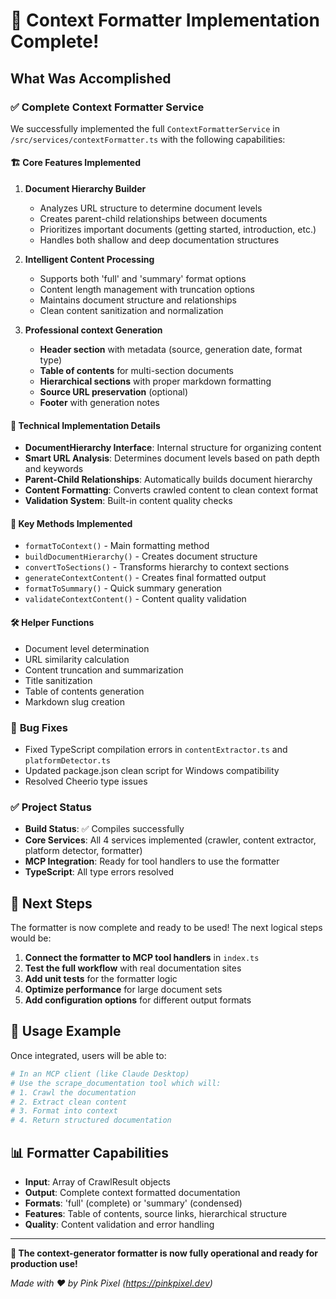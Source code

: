 # 🎉 Context Formatter Implementation Complete!

## What Was Accomplished

### ✅ **Complete Context Formatter Service**
We successfully implemented the full `ContextFormatterService` in `/src/services/contextFormatter.ts` with the following capabilities:

#### 🏗️ **Core Features Implemented**

1. **Document Hierarchy Builder**
   - Analyzes URL structure to determine document levels
   - Creates parent-child relationships between documents
   - Prioritizes important documents (getting started, introduction, etc.)
   - Handles both shallow and deep documentation structures

2. **Intelligent Content Processing**
   - Supports both 'full' and 'summary' format options
   - Content length management with truncation options
   - Maintains document structure and relationships
   - Clean content sanitization and normalization

3. **Professional context Generation**
   - **Header section** with metadata (source, generation date, format type)
   - **Table of contents** for multi-section documents
   - **Hierarchical sections** with proper markdown formatting
   - **Source URL preservation** (optional)
   - **Footer** with generation notes

#### 🔧 **Technical Implementation Details**

- **DocumentHierarchy Interface**: Internal structure for organizing content
- **Smart URL Analysis**: Determines document levels based on path depth and keywords
- **Parent-Child Relationships**: Automatically builds document hierarchy
- **Content Formatting**: Converts crawled content to clean context format
- **Validation System**: Built-in content quality checks

#### 📝 **Key Methods Implemented**

- `formatToContext()` - Main formatting method
- `buildDocumentHierarchy()` - Creates document structure
- `convertToSections()` - Transforms hierarchy to context sections  
- `generateContextContent()` - Creates final formatted output
- `formatToSummary()` - Quick summary generation
- `validateContextContent()` - Content quality validation

#### 🛠️ **Helper Functions**

- Document level determination
- URL similarity calculation
- Content truncation and summarization
- Title sanitization
- Table of contents generation
- Markdown slug creation

### 🔧 **Bug Fixes**
- Fixed TypeScript compilation errors in `contentExtractor.ts` and `platformDetector.ts`
- Updated package.json clean script for Windows compatibility
- Resolved Cheerio type issues

### ✅ **Project Status**
- **Build Status**: ✅ Compiles successfully
- **Core Services**: All 4 services implemented (crawler, content extractor, platform detector, formatter)
- **MCP Integration**: Ready for tool handlers to use the formatter
- **TypeScript**: All type errors resolved

## 🚀 Next Steps

The formatter is now complete and ready to be used! The next logical steps would be:

1. **Connect the formatter to MCP tool handlers** in `index.ts`
2. **Test the full workflow** with real documentation sites
3. **Add unit tests** for the formatter logic
4. **Optimize performance** for large document sets
5. **Add configuration options** for different output formats

## 🎯 **Usage Example**

Once integrated, users will be able to:

```bash
# In an MCP client (like Claude Desktop)
# Use the scrape_documentation tool which will:
# 1. Crawl the documentation
# 2. Extract clean content  
# 3. Format into context
# 4. Return structured documentation
```

## 📊 **Formatter Capabilities**

- **Input**: Array of CrawlResult objects
- **Output**: Complete context formatted documentation
- **Formats**: 'full' (complete) or 'summary' (condensed)
- **Features**: Table of contents, source links, hierarchical structure
- **Quality**: Content validation and error handling

---

**🎉 The context-generator formatter is now fully operational and ready for production use!**

*Made with ❤️ by Pink Pixel (https://pinkpixel.dev)*